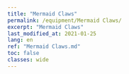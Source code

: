 ```yaml
---
title: "Mermaid Claws"
permalink: /equipment/Mermaid Claws/
excerpt: "Mermaid Claws"
last_modified_at: 2021-01-25
lang: en
ref: "Mermaid Claws.md"
toc: false
classes: wide
---
```


